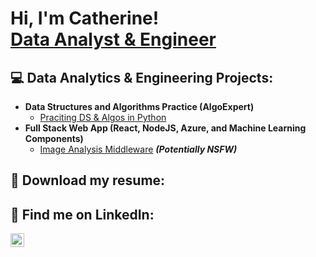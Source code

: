 <h1>Hi, I'm Catherine! <br/><a href="[https://github.com/cperlick](https://www.linkedin.com/public-profile/settings?trk=d_flagship3_profile_self_view_public_profile)">Data Analyst & Engineer</a>
<h2>💻 Data Analytics & Engineering Projects:</h2>

- <b>Data Structures and Algorithms Practice (AlgoExpert)</b>
  - [Praciting DS & Algos in Python](https://github.com/joshmadakor1/Algorithms-Practice)
- <b>Full Stack Web App (React, NodeJS, Azure, and Machine Learning Components)</b>
  - [Image Analysis Middleware](https://github.com/joshmadakor1/4chan-Image-Analysis-Middleware-C964) <b><i>(Potentially NSFW)</b></i>

<h2> 💼 Download my resume:</h2>
 

<h2> 🔗 Find me on LinkedIn:</h2>

[<img align="left" alt="CatherinePerlick | LinkedIn" width="22px" src="https://cdn.jsdelivr.net/npm/simple-icons@v3/icons/linkedin.svg" />][linkedin]

[linkedin]: https://www.linkedin.com/in/catherine-perlick-4ab16b169/

<!--
Here are some ideas to get you started:
- 🔭 I’m currently working on ...
- 🌱 I’m currently learning ...
- 👯 I’m looking to collaborate on ...
- 🤔 I’m looking for help with ...
- 💬 Ask me about ...
- 📫 How to reach me: ...
- 😄 Pronouns: ...
- ⚡ Fun fact: ...
-->
